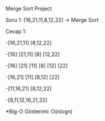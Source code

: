 Merge Sort Project

Soru 1: [16,21,11,8,12,22] -> Merge Sort

Cevap 1:

-[16,21,11] [8,12,22]

-[16] [21,11] [8] [12,22]

-[16] [21] [11] [8] [12] [22]

-[16,21] [11] [8,12] [22]

-[11,16,21] [8,12,22]

-[8,11,12,16,21,22]


*Big-O Gösterimi: O(nlogn)

